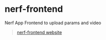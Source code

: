 # nerf-frontend
Nerf App Frontend to upload params and video

> [nerf-frontend website](https://njust-nerf.github.io/nerf-frontend/)
